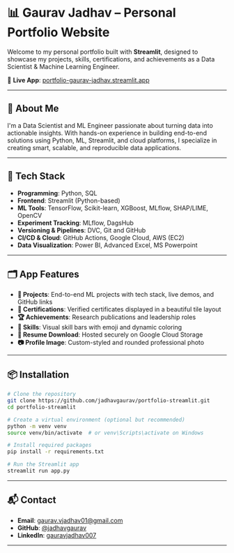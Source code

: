 # 📊 Gaurav Jadhav – Personal Portfolio Website

Welcome to my personal portfolio built with **Streamlit**, designed to showcase my projects, skills, certifications, and achievements as a Data Scientist & Machine Learning Engineer.

🎯 **Live App**: [portfolio-gaurav-jadhav.streamlit.app](https://portfolio-gaurav-jadhav.streamlit.app/)

---

## 🚀 About Me

I'm a Data Scientist and ML Engineer passionate about turning data into actionable insights. With hands-on experience in building end-to-end solutions using Python, ML, Streamlit, and cloud platforms, I specialize in creating smart, scalable, and reproducible data applications.

---

## 🧰 Tech Stack

- **Programming**: Python, SQL
- **Frontend**: Streamlit (Python-based)
- **ML Tools**: TensorFlow, Scikit-learn, XGBoost, MLflow, SHAP/LIME, OpenCV
- **Experiment Tracking**: MLflow, DagsHub
- **Versioning & Pipelines**: DVC, Git and GitHub
- **CI/CD & Cloud**: GitHub Actions, Google Cloud, AWS (EC2)
- **Data Visualization**: Power BI, Advanced Excel, MS Powerpoint

---

## 🗂️ App Features

- **📂 Projects**: End-to-end ML projects with tech stack, live demos, and GitHub links
- **📜 Certifications**: Verified certificates displayed in a beautiful tile layout
- **🏆 Achievements**: Research publications and leadership roles
- **🧠 Skills**: Visual skill bars with emoji and dynamic coloring
- **📄 Resume Download**: Hosted securely on Google Cloud Storage
- **📷 Profile Image**: Custom-styled and rounded professional photo

---

## 📦 Installation

```bash
# Clone the repository
git clone https://github.com/jadhavgaurav/portfolio-streamlit.git
cd portfolio-streamlit

# Create a virtual environment (optional but recommended)
python -m venv venv
source venv/bin/activate  # or venv\Scripts\activate on Windows

# Install required packages
pip install -r requirements.txt

# Run the Streamlit app
streamlit run app.py
```
---


## 📬 Contact

- **Email**: gaurav.vjadhav01@gmail.com  
- **GitHub**: [@jadhavgaurav](https://github.com/jadhavgaurav)  
- **LinkedIn**: [gauravjadhav007](https://linkedin.com/in/gauravjadhav007)

---

